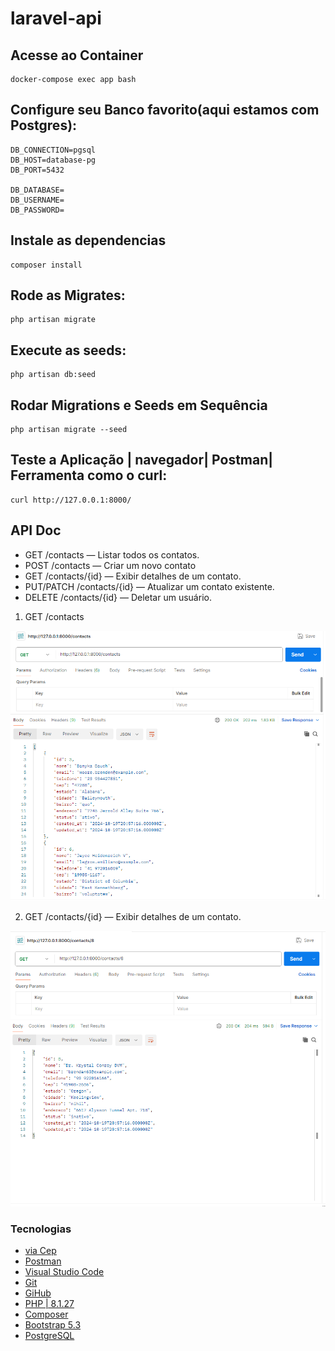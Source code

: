 # laravel-api

## Acesse ao Container
```
docker-compose exec app bash
```

## Configure seu Banco favorito(aqui estamos com Postgres):
```
DB_CONNECTION=pgsql
DB_HOST=database-pg
DB_PORT=5432

DB_DATABASE=
DB_USERNAME=
DB_PASSWORD=
``` 

## Instale as dependencias
```
composer install

```

## Rode as Migrates:
```
php artisan migrate
```

## Execute as seeds:
```
php artisan db:seed 
```

## Rodar Migrations e Seeds em Sequência
```
php artisan migrate --seed
```

## Teste a Aplicação | navegador| Postman| Ferramenta como o curl:
```
curl http://127.0.0.1:8000/
```
## API Doc
- GET /contacts — Listar todos os contatos.
- POST /contacts — Criar um novo contato
- GET /contacts/{id} — Exibir detalhes de um contato.
- PUT/PATCH /contacts/{id} — Atualizar um contato existente.
- DELETE /contacts/{id} — Deletar um usuário.

1. GET /contacts
<img src="/preview/getContacts.png">

2. GET /contacts/{id} — Exibir detalhes de um contato.
<img src="/preview/getContactsId.png">

### Tecnologias

- [via Cep](https://viacep.com.br/)
- [Postman](https://www.postman.com/)
- [Visual Studio Code](https://code.visualstudio.com/)
- [Git](https://git-scm.com/)
- [GiHub](https://github.com/)
- [PHP | 8.1.27 ](https://www.php.net/)
- [Composer](https://getcomposer.org/)
- [Bootstrap 5.3](https://getbootstrap.com/)
- [PostgreSQL](https://www.postgresql.org/)